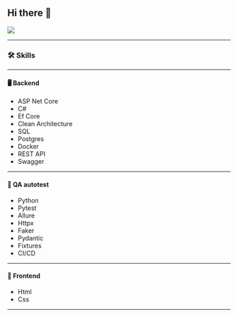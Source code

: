 ## Hi there 👋

![](https://komarev.com/ghpvc/?username=wBlackPrince)

---
### 🛠️ Skills
---
#### 🖥 Backend
- ASP Net Core
- C#
- Ef Core
- Clean Architecture
- SQL
- Postgres
- Docker
- REST API
- Swagger
---
#### 🔎 QA autotest
- Python
- Pytest
- Allure
- Httpx
- Faker
- Pydantic
- Fixtures
- CI/CD
---
#### 🎨 Frontend
- Html
- Css
--- 

<!--
**wBlackPrince/wBlackPrince** is a ✨ _special_ ✨ repository because its `README.md` (this file) appears on your GitHub profile.

Here are some ideas to get you started:

- 🔭 I’m currently working on ...
- 🌱 I’m currently learning ...
- 👯 I’m looking to collaborate on ...
- 🤔 I’m looking for help with ...
- 💬 Ask me about ...
- 📫 How to reach me: ...
- 😄 Pronouns: ...
- ⚡ Fun fact: ...
-->

